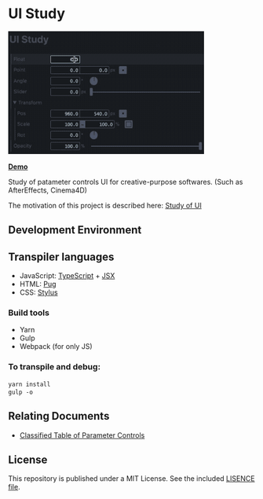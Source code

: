 # UI Study

![](./doc/thumbnail.gif)

**[Demo](http://s.baku89.com/ui)**

Study of patameter controls UI for creative-purpose softwares. (Such as AfterEffects, Cinema4D)

The motivation of this project is described here: [Study of UI](http://baku89.com/ui)

## Development Environment

## Transpiler languages

 - JavaScript: [TypeScript](https://www.typescriptlang.org/) + [JSX](https://reactjs.org/docs/introducing-jsx.html)
 - HTML: [Pug](https://pugjs.org)
 - CSS: [Stylus](http://stylus-lang.com/)

### Build tools

 - Yarn
 - Gulp
 - Webpack (for only JS)

### To transpile and debug:

```
yarn install
gulp -o
```

## Relating Documents

 - [Classified Table of Parameter Controls](https://docs.google.com/spreadsheets/d/1iyjMUTgJAZhPu4Rg2aV1QPgwSUWBAfuuRCwx0Yki4XM/edit#gid=0)

## License

This repository is published under a MIT License. See the included [LISENCE file](/LICENSE).